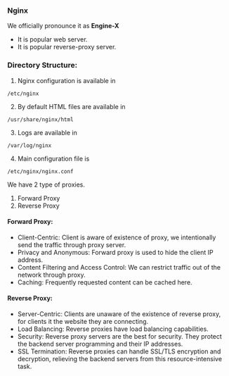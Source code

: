 ### Nginx
We officially pronounce it as **Engine-X**

* It is popular web server.
* It is popular reverse-proxy server.

### Directory Structure:
1. Nginx configuration is available in
```
/etc/nginx
```
2. By default HTML files are available in
```
/usr/share/nginx/html
```
3. Logs are available in
```
/var/log/nginx
```
4. Main configuration file is
```
/etc/nginx/nginx.conf
```

We have 2 type of proxies.
1. Forward Proxy
2. Reverse Proxy



#### Forward Proxy:
* Client-Centric: Client is aware of existence of proxy, we intentionally send the traffic through proxy server.
* Privacy and Anonymous: Forward proxy is used to hide the client IP address.
* Content Filtering and Access Control: We can restrict traffic out of the network through proxy.
* Caching: Frequently requested content can be cached here.

#### Reverse Proxy:
* Server-Centric: Clients are unaware of the existence of reverse proxy, for clients it the website they are connecting.
* Load Balancing: Reverse proxies have load balancing capabilities.
* Security: Reverse proxy servers are the best for security. They protect the backend server programming and their IP addresses.
* SSL Termination: Reverse proxies can handle SSL/TLS encryption and decryption, relieving the backend servers from this resource-intensive task.
